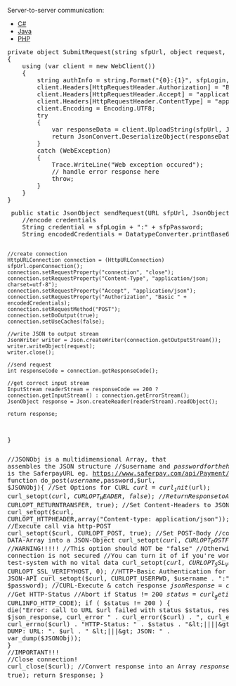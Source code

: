 ﻿Server-to-server communication:

<div class="samples" role="tabpanel">
	<ul id="tabs" class="nav nav-tabs" data-tabs="tabs">
		<li class="active"><a aria-expanded="false" href="#csharp" data-toggle="tab">C#</a></li>
		<li class=""><a aria-expanded="true" href="#java" data-toggle="tab">Java</a></li>
		<li class=""><a aria-expanded="true" href="#php" data-toggle="tab">PHP</a></li>
	</ul>
	<div id="tab-content" class="tab-content">
		<div class="tab-pane active" id="csharp">
			<pre class="prettyprint">private object SubmitRequest(string sfpUrl, object request, string sfpLogin, string sfpPassword)
{
	using (var client = new WebClient())
	{
		string authInfo = string.Format("{0}:{1}", sfpLogin, sfpPassword);
		client.Headers[HttpRequestHeader.Authorization] = "Basic " + Convert.ToBase64String(Encoding.UTF8.GetBytes(authInfo));
		client.Headers[HttpRequestHeader.Accept] = "application/json";
		client.Headers[HttpRequestHeader.ContentType] = "application/json; charset=utf-8";
		client.Encoding = Encoding.UTF8;
		try
		{
			var responseData = client.UploadString(sfpUrl, JsonConvert.SerializeObject(request));
			return JsonConvert.DeserializeObject(responseData);
		}
		catch (WebException)
		{
			Trace.WriteLine("Web exception occured");
			// handle error response here
			throw;
		}
	}
}</pre>
		</div>
		  <div class="tab-pane active" id="java">
			<pre class="prettyprint"> public static JsonObject sendRequest(URL sfpUrl, JsonObject request, String sfpLogin, String sfpPassword) throws IOException {
    //encode credentials
    String credential = sfpLogin + ":" + sfpPassword;
    String encodedCredentials = DatatypeConverter.printBase64Binary(credential.getBytes());
    
    //create connection
    HttpURLConnection connection = (HttpURLConnection) sfpUrl.openConnection();
    connection.setRequestProperty("connection", "close");
    connection.setRequestProperty("Content-Type", "application/json; charset=utf-8");
    connection.setRequestProperty("Accept", "application/json");
    connection.setRequestProperty("Authorization", "Basic " + encodedCredentials);
    connection.setRequestMethod("POST");
    connection.setDoOutput(true);
    connection.setUseCaches(false);
    
    //write JSON to output stream
    JsonWriter writer = Json.createWriter(connection.getOutputStream());
    writer.writeObject(request);
    writer.close();
    
    //send request
    int responseCode = connection.getResponseCode();
    
    //get correct input stream
    InputStream readerStream = responseCode == 200 ? connection.getInputStream() : connection.getErrorStream();
    JsonObject response = Json.createReader(readerStream).readObject();
    
    return response;
  }</pre>
		</div>
		<div class="tab-pane" id="php">
			<pre class="prettyprint">//JSONObj is a multidimensional Array, that assembles the JSON structure
//$username and $password for the http-Basic Authentication
//$url is the SaferpayURL eg. https://www.saferpay.com/api/Payment/v1/Transaction/Initialize
function do_post($username,$password,$url, $JSONObj){
	//Set Options for CURL
	$curl = curl_init($url);
	curl_setopt($curl, CURLOPT_HEADER, false);
	//Return Response to Application
	curl_setopt($curl, CURLOPT_RETURNTRANSFER, true);
	//Set Content-Headers to JSON
	curl_setopt($curl, CURLOPT_HTTPHEADER,array("Content-type: application/json"));
	//Execute call via http-POST
	curl_setopt($curl, CURLOPT_POST, true);
	//Set POST-Body
		//convert DATA-Array into a JSON-Object
	curl_setopt($curl, CURLOPT_POSTFIELDS, json_encode($JSONObj));
	//WARNING!!!!!
	//This option should NOT be "false"
	//Otherwise the connection is not secured
	//You can turn it of if you're working on the test-system with no vital data
	curl_setopt($curl, CURLOPT_SSL_VERIFYPEER, true);
	curl_setopt($curl, CURLOPT_SSL_VERIFYHOST, 0);
	//HTTP-Basic Authentication for the Saferpay JSON-API
	curl_setopt($curl, CURLOPT_USERPWD, $username . ":" . $password);
	//CURL-Execute &amp; catch response
	$jsonResponse = curl_exec($curl);
	//Get HTTP-Status
	//Abort if Status != 200 
	$status = curl_getinfo($curl, CURLINFO_HTTP_CODE);
	if ( $status != 200 ) {
		die("Error: call to URL $url failed with status $status, response $json_response, curl_error " . curl_error($curl) . ", curl_errno " . curl_errno($curl) . "HTTP-Status: " . $status . "&lt;||||&gt; DUMP: URL: ". $url . " &lt;|||&gt; JSON: " . var_dump($JSONObj));
	}
	//IMPORTANT!!!
	//Close connection!
	curl_close($curl);
	//Convert response into an Array
	$response = json_decode($jsonResponse, true);
	return $response;
}
</pre>
		</div>
	</div>
</div>
